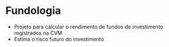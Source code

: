# Fundologia
- Projeto para calcular o rendimento de fundos de investimento registrados na CVM
- Estima o risco futuro do investimento
